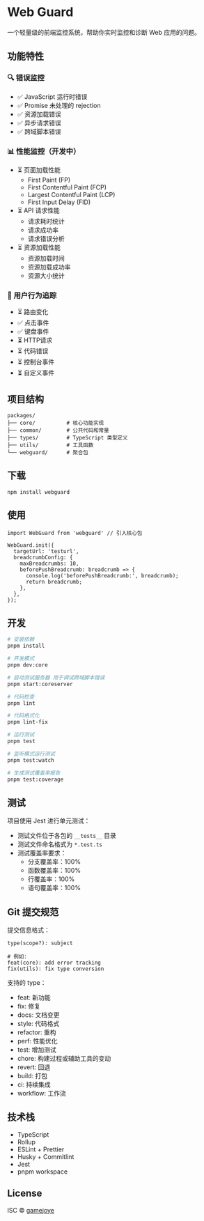 # Web Guard

一个轻量级的前端监控系统，帮助你实时监控和诊断 Web 应用的问题。

## 功能特性

### 🔍 错误监控

- ✅ JavaScript 运行时错误
- ✅ Promise 未处理的 rejection
- ✅ 资源加载错误
- ✅ 异步请求错误
- ✅ 跨域脚本错误

### 📊 性能监控（开发中）

- ⏳ 页面加载性能
  - First Paint (FP)
  - First Contentful Paint (FCP)
  - Largest Contentful Paint (LCP)
  - First Input Delay (FID)
- ⏳ API 请求性能
  - 请求耗时统计
  - 请求成功率
  - 请求错误分析
- ⏳ 资源加载性能
  - 资源加载时间
  - 资源加载成功率
  - 资源大小统计

### 🔎 用户行为追踪

- ⏳ 路由变化
- ✅ 点击事件
- ✅ 键盘事件
- ⏳ HTTP请求
- ⏳ 代码错误
- ⏳ 控制台事件
- ⏳ 自定义事件

## 项目结构

```
packages/
├── core/          # 核心功能实现
├── common/        # 公共代码和常量
├── types/         # TypeScript 类型定义
├── utils/         # 工具函数
└── webguard/      # 聚合包
```

## 下载

```
npm install webguard
```

## 使用

```
import WebGuard from 'webguard' // 引入核心包

WebGuard.init({
  targetUrl: 'testurl',
  breadcrumbConfig: {
    maxBreadcrumbs: 10,
    beforePushBreadcrumb: breadcrumb => {
      console.log('beforePushBreadcrumb:', breadcrumb);
      return breadcrumb;
    },
  },
});
```

## 开发

```bash
# 安装依赖
pnpm install

# 开发模式
pnpm dev:core

# 启动测试服务器 用于调试跨域脚本错误
pnpm start:coreserver

# 代码检查
pnpm lint

# 代码格式化
pnpm lint-fix

# 运行测试
pnpm test

# 监听模式运行测试
pnpm test:watch

# 生成测试覆盖率报告
pnpm test:coverage
```

## 测试

项目使用 Jest 进行单元测试：

- 测试文件位于各包的 `__tests__` 目录
- 测试文件命名格式为 `*.test.ts`
- 测试覆盖率要求：
  - 分支覆盖率：100%
  - 函数覆盖率：100%
  - 行覆盖率：100%
  - 语句覆盖率：100%

## Git 提交规范

提交信息格式：

```
type(scope?): subject

# 例如:
feat(core): add error tracking
fix(utils): fix type conversion
```

支持的 type：

- feat: 新功能
- fix: 修复
- docs: 文档变更
- style: 代码格式
- refactor: 重构
- perf: 性能优化
- test: 增加测试
- chore: 构建过程或辅助工具的变动
- revert: 回退
- build: 打包
- ci: 持续集成
- workflow: 工作流

## 技术栈

- TypeScript
- Rollup
- ESLint + Prettier
- Husky + Commitlint
- Jest
- pnpm workspace

## License

ISC © [gamejoye](mailto:gamejoye@gmail.com)
